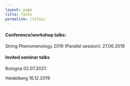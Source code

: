 ```yaml
---
layout: page
title: Talks
permalink: /talks/
---
```




#### Conference/workshop talks:

String Phenomenology 2019 (Parallel session):  27.06.2019

#### Invited seminar talks

Bologna 02.07.2021:

Heidelberg 16.12.2019

